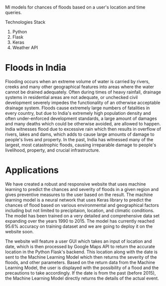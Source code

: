 Ml models for chances of floods based on a user's location and time queries.

Technologies Stack 
1) Python
2) Flask
3) Keras
4) Weather API

# Floods in India

Flooding occurs when an extreme volume of water is carried by rivers, creeks and many other geographical features into areas where the water cannot be drained adequately. Often during times of heavy rainfall, drainage systems in residential areas are not adequate, or unchecked civil development severely impedes the functionality of an otherwise acceptable drainage system. Floods cause extremely large numbers of fatalities in every country, but due to India's extremely high population density and often under-enforced development standards, a large amount of damages and many deaths which could be otherwise avoided, are allowed to happen. India witnesses flood due to excessive rain which then results in overflow of rivers, lakes and dams, which adds to cause large amounts of damage to people's lives and property. In the past, India has witnessed many of the largest, most catastrophic floods, causing irreparable damage to people's livelihood, property, and crucial infrastructure.

# Applications

We have created a robust and responsive website that uses machine learning to predict the chances and severity of floods in a given region and gives preventive measures to the user based on the result. The machine learning model is a neural network that uses Keras library to predict the chances of flood based on various environmental and geographical factors including but not limited to precipitaion, location, and climatic conditions. The model has been trained on a very detailed and comprehensive data set expanding over the years 1990 to 2015. The model has currently reached 95.6% accuracy on training dataset and we are going to deploy it on the website soon. 

The website will feature a user GUI which takes an input of location and date, which is then processed by Google Maps API to return the accurate location in the Python Flask's backend. This location along with the date is sent to the Machine Learning Model which then returns the severity of the floods, and other parameters. Based on the return data from the Machine Learning Model, the user is displayed with the possibility of a flood and the precautions to take accordingly. If the date is from the past (before 2015), the Machine Learning Model directly returns the details of the actual event.



